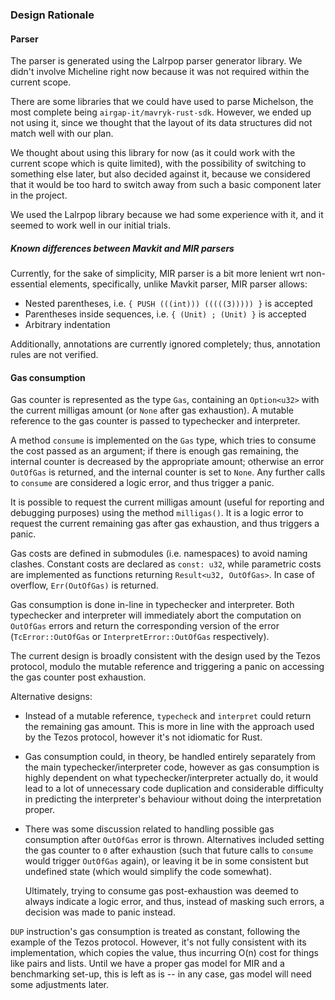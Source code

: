 ### Design Rationale

#### Parser

The parser is generated using the Lalrpop parser generator library. We didn't
involve Micheline right now because it was not required within the current
scope.

There are some libraries that we could have used to parse Michelson, the most
complete being `airgap-it/mavryk-rust-sdk`. However, we ended up not using it, since
we thought that the layout of its data structures did not match well with
our plan.

We thought about using this library for now (as it could work with the current
scope which is quite limited), with the possibility of switching to something
else later, but also decided against it, because we considered that it would be
too hard to switch away from such a basic component later in the project.

We used the Lalrpop library because we had some experience with it, and it seemed
to work well in our initial trials.

##### Known differences between Mavkit and MIR parsers

Currently, for the sake of simplicity, MIR parser is a bit more lenient wrt non-essential elements, specifically, unlike Mavkit parser, MIR parser allows:

- Nested parentheses, i.e. `{ PUSH (((int))) (((((3))))) }` is accepted
- Parentheses inside sequences, i.e. `{ (Unit) ; (Unit) }` is accepted
- Arbitrary indentation

Additionally, annotations are currently ignored completely; thus, annotation rules are not verified.

#### Gas consumption

Gas counter is represented as the type `Gas`, containing an `Option<u32>` with the current milligas amount (or `None` after gas exhaustion). A mutable reference to the gas counter is passed to typechecker and interpreter.

A method `consume` is implemented on the `Gas` type, which tries to consume the
cost passed as an argument; if there is enough gas remaining, the internal
counter is decreased by the appropriate amount; otherwise an error `OutOfGas` is
returned, and the internal counter is set to `None`. Any further calls to
`consume` are considered a logic error, and thus trigger a panic.

It is possible to request the current milligas amount (useful for reporting and
debugging purposes) using the method `milligas()`. It is a logic error to
request the current remaining gas after gas exhaustion, and thus triggers a
panic.

Gas costs are defined in submodules (i.e. namespaces) to avoid naming clashes.
Constant costs are declared as `const: u32`, while parametric costs are
implemented as functions returning `Result<u32, OutOfGas>`. In case of overflow,
`Err(OutOfGas)` is returned.

Gas consumption is done in-line in typechecker and interpreter. Both typechecker
and interpreter will immediately abort the computation on `OutOfGas` errors and
return the corresponding version of the error (`TcError::OutOfGas` or
`InterpretError::OutOfGas` respectively).

The current design is broadly consistent with the design used by the Tezos
protocol, modulo the mutable reference and triggering a panic on accessing the
gas counter post exhaustion.

Alternative designs:

- Instead of a mutable reference, `typecheck` and `interpret` could return the
  remaining gas amount. This is more in line with the approach used by the Tezos
  protocol, however it's not idiomatic for Rust.

- Gas consumption could, in theory, be handled entirely separately from the main
  typechecker/interpreter code, however as gas consumption is highly dependent
  on what typechecker/interpreter actually do, it would lead to a lot of
  unnecessary code duplication and considerable difficulty in predicting the
  interpreter's behaviour without doing the interpretation proper.

- There was some discussion related to handling possible gas consumption after
  `OutOfGas` error is thrown. Alternatives included setting the gas counter to
  `0` after exhaustion (such that future calls to `consume` would trigger
  `OutOfGas` again), or leaving it be in some consistent but undefined state
  (which would simplify the code somewhat).

  Ultimately, trying to consume gas post-exhaustion was deemed to always
  indicate a logic error, and thus, instead of masking such errors, a decision
  was made to panic instead.

`DUP` instruction's gas consumption is treated as constant, following the
example of the Tezos protocol. However, it's not fully consistent with its
implementation, which copies the value, thus incurring O(n) cost for things like
pairs and lists. Until we have a proper gas model for MIR and a benchmarking
set-up, this is left as is -- in any case, gas model will need some adjustments
later.
